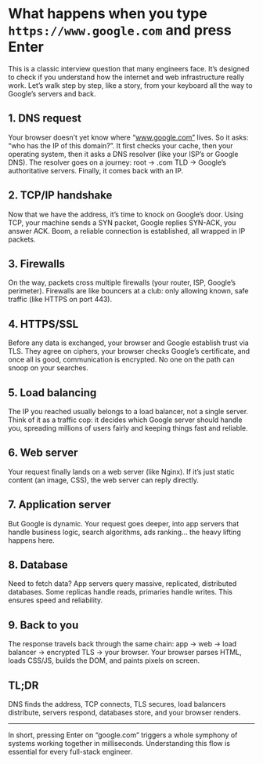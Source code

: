 # What happens when you type `https://www.google.com` and press Enter

This is a classic interview question that many engineers face. It’s designed to check if you understand how the internet and web infrastructure really work. Let’s walk step by step, like a story, from your keyboard all the way to Google’s servers and back.

## 1. DNS request
Your browser doesn’t yet know where “www.google.com” lives. So it asks: “who has the IP of this domain?”. It first checks your cache, then your operating system, then it asks a DNS resolver (like your ISP’s or Google DNS). The resolver goes on a journey: root → .com TLD → Google’s authoritative servers. Finally, it comes back with an IP.

## 2. TCP/IP handshake
Now that we have the address, it’s time to knock on Google’s door. Using TCP, your machine sends a SYN packet, Google replies SYN-ACK, you answer ACK. Boom, a reliable connection is established, all wrapped in IP packets.

## 3. Firewalls
On the way, packets cross multiple firewalls (your router, ISP, Google’s perimeter). Firewalls are like bouncers at a club: only allowing known, safe traffic (like HTTPS on port 443).

## 4. HTTPS/SSL
Before any data is exchanged, your browser and Google establish trust via TLS. They agree on ciphers, your browser checks Google’s certificate, and once all is good, communication is encrypted. No one on the path can snoop on your searches.

## 5. Load balancing
The IP you reached usually belongs to a load balancer, not a single server. Think of it as a traffic cop: it decides which Google server should handle you, spreading millions of users fairly and keeping things fast and reliable.

## 6. Web server
Your request finally lands on a web server (like Nginx). If it’s just static content (an image, CSS), the web server can reply directly.

## 7. Application server
But Google is dynamic. Your request goes deeper, into app servers that handle business logic, search algorithms, ads ranking… the heavy lifting happens here.

## 8. Database
Need to fetch data? App servers query massive, replicated, distributed databases. Some replicas handle reads, primaries handle writes. This ensures speed and reliability.

## 9. Back to you
The response travels back through the same chain: app → web → load balancer → encrypted TLS → your browser. Your browser parses HTML, loads CSS/JS, builds the DOM, and paints pixels on screen.

## TL;DR
DNS finds the address, TCP connects, TLS secures, load balancers distribute, servers respond, databases store, and your browser renders.

---
In short, pressing Enter on “google.com” triggers a whole symphony of systems working together in milliseconds. Understanding this flow is essential for every full-stack engineer.
